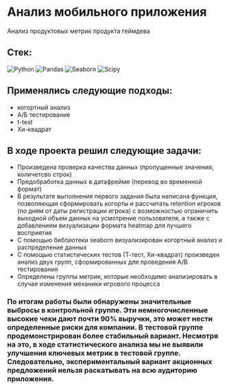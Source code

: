 # Анализ мобильного приложения
Анализ продуктовых метрик продукта геймдева
## Стек:
![Python](https://img.shields.io/badge/python-3670A0?style=for-the-badge&logo=python&logoColor=ffdd54)
![Pandas](https://img.shields.io/badge/pandas-%23150458.svg?style=for-the-badge&logo=pandas&logoColor=white)
![Seaborn](https://img.shields.io/badge/Seaborn-blue?logo=seaborn&logoColor=white&style=for-the-badge)
![Scipy](https://img.shields.io/badge/Scipy-blue?logo=Scipy&logoColor=white&style=for-the-badge)

## Применялись следующие подходы:
+ когортный анализ
+ А/Б тестирование
+ t-test
+ Хи-квадрат

## В ходе проекта решил следующие задачи:
+ Произведена проверка качества данных (пропущенные значения, количетсво строк)
+ Предобработка данных в датафрейме (перевод во временной формат)
+ В результате выполнения первого задания была написана функция, позволяющая сформировать когорты и рассчитать retention игроков (по дням от даты регистрации игрока) с возможностью ограничить выходной объем данных на усмотрение пользователя, а также с добавлением визуализации формата heatmap для лучшего восприятия
+ С помощью библиотеки seaborn визуализирован когортный анализ и распределение данных
+ С помощью статистических тестов (Т-тест, Хи-квадрат) произведен анализ двух групп, сформированных для проведения А/B тестирования
+ Определены группы метрик, которые необходимо анализировать в случае изменения механики игрового процесса

### По итогам работы были обнаружены значительные выбросы в контрольной группе. Эти немногочисленные высокие чеки дают почти 90% выручки, это может нести определенные риски для компании. В тестовой группе продемонстрирован более стабильный вариант. Несмотря на это, в ходе статистического анализа мы не выявили улучшения ключевых метрик в тестовой группе. Следовательно, экспериментальный вариант акционных предложений нельзя раскатывать на всю аудиторию приложения.
